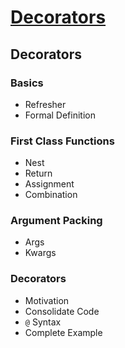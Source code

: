 # [Decorators](https://wasifkhan.github.io/PySkills/#/)

## Decorators
### Basics
* Refresher
* Formal Definition
### First Class Functions
* Nest
* Return
* Assignment
* Combination
### Argument Packing
* Args
* Kwargs
### Decorators
* Motivation
* Consolidate Code
* `@` Syntax
* Complete Example
